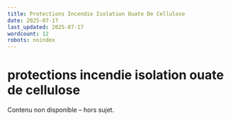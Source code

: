 ```yaml
---
title: Protections Incendie Isolation Ouate De Cellulose
date: 2025-07-17
last_updated: 2025-07-17
wordcount: 12
robots: noindex
---
```


# protections incendie isolation ouate de cellulose

Contenu non disponible – hors sujet.